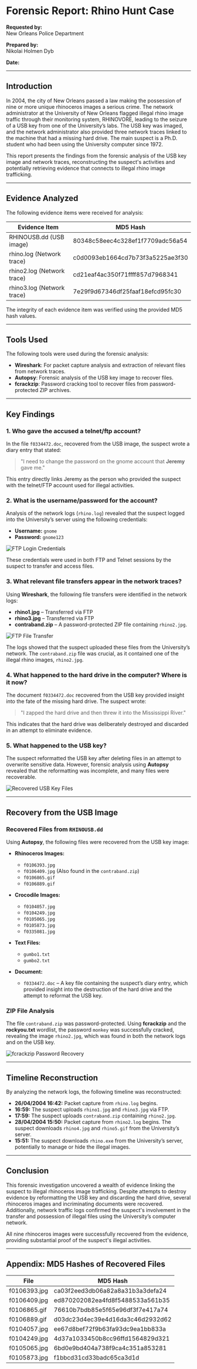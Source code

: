 # Forensic Report: Rhino Hunt Case

**Requested by:**  
New Orleans Police Department

**Prepared by:**  
Nikolai Holmen Dyb

**Date:**  

---

## Introduction

In 2004, the city of New Orleans passed a law making the possession of nine or more unique rhinoceros images a serious crime. The network administrator at the University of New Orleans flagged illegal rhino image traffic through their monitoring system, RHINOVORE, leading to the seizure of a USB key from one of the University’s labs. The USB key was imaged, and the network administrator also provided three network traces linked to the machine that had a missing hard drive. The main suspect is a Ph.D. student who had been using the University computer since 1972.

This report presents the findings from the forensic analysis of the USB key image and network traces, reconstructing the suspect's activities and potentially retrieving evidence that connects to illegal rhino image trafficking.

---

## Evidence Analyzed

The following evidence items were received for analysis:

| **Evidence Item**       | **MD5 Hash**                              |
|-------------------------|-------------------------------------------|
| RHINOUSB.dd (USB image)  | 80348c58eec4c328ef1f7709adc56a54          |
| rhino.log (Network trace)| c0d0093eb1664cd7b73f3a5225ae3f30          |
| rhino2.log (Network trace)| cd21eaf4ac350f71ffff857d7968341          |
| rhino3.log (Network trace)| 7e29f9d67346df25faaf18efcd95fc30         |

The integrity of each evidence item was verified using the provided MD5 hash values.

---

## Tools Used

The following tools were used during the forensic analysis:

- **Wireshark**: For packet capture analysis and extraction of relevant files from network traces.
- **Autopsy**: Forensic analysis of the USB key image to recover files.
- **fcrackzip**: Password cracking tool to recover files from password-protected ZIP archives.

---

## Key Findings

### 1. **Who gave the accused a telnet/ftp account?**

In the file `f0334472.doc`, recovered from the USB image, the suspect wrote a diary entry that stated:

> "I need to change the password on the gnome account that **Jeremy** gave me."

This entry directly links Jeremy as the person who provided the suspect with the telnet/FTP account used for illegal activities.

### 2. **What is the username/password for the account?**

Analysis of the network logs (`rhino.log`) revealed that the suspect logged into the University’s server using the following credentials:

- **Username:** `gnome`  
- **Password:** `gnome123`

![FTP Login Credentials](./images/wireshark_ftp_login.png)

These credentials were used in both FTP and Telnet sessions by the suspect to transfer and access files.

### 3. **What relevant file transfers appear in the network traces?**

Using **Wireshark**, the following file transfers were identified in the network logs:

- **rhino1.jpg** – Transferred via FTP
- **rhino3.jpg** – Transferred via FTP
- **contraband.zip** – A password-protected ZIP file containing `rhino2.jpg`.

![FTP File Transfer](./images/wireshark_ftp_file_transfer.png)

The logs showed that the suspect uploaded these files from the University’s network. The `contraband.zip` file was crucial, as it contained one of the illegal rhino images, `rhino2.jpg`.

### 4. **What happened to the hard drive in the computer? Where is it now?**

The document `f0334472.doc` recovered from the USB key provided insight into the fate of the missing hard drive. The suspect wrote:

> "I zapped the hard drive and then threw it into the Mississippi River."

This indicates that the hard drive was deliberately destroyed and discarded in an attempt to eliminate evidence.

### 5. **What happened to the USB key?**

The suspect reformatted the USB key after deleting files in an attempt to overwrite sensitive data. However, forensic analysis using **Autopsy** revealed that the reformatting was incomplete, and many files were recoverable.

![Recovered USB Key Files](./images/autopsy_usb_recover.png)

---

## Recovery from the USB Image

### Recovered Files from `RHINOUSB.dd`

Using **Autopsy**, the following files were recovered from the USB key image:

- **Rhinoceros Images:**
  - `f0106393.jpg`
  - `f0106409.jpg` (Also found in the `contraband.zip`)
  - `f0106865.gif`
  - `f0106889.gif`

- **Crocodile Images:**
  - `f0104057.jpg`
  - `f0104249.jpg`
  - `f0105065.jpg`
  - `f0105873.jpg`
  - `f0335081.jpg`

- **Text Files:**
  - `gumbo1.txt`
  - `gumbo2.txt`

- **Document:**
  - `f0334472.doc` – A key file containing the suspect’s diary entry, which provided insight into the destruction of the hard drive and the attempt to reformat the USB key.


### ZIP File Analysis

The file `contraband.zip` was password-protected. Using **fcrackzip** and the **rockyou.txt** wordlist, the password `monkey` was successfully cracked, revealing the image `rhino2.jpg`, which was found in both the network logs and on the USB key.

![fcrackzip Password Recovery](./images/fcrackzip_password_recovery.png)

---

## Timeline Reconstruction

By analyzing the network logs, the following timeline was reconstructed:

- **26/04/2004 16:42:** Packet capture from `rhino.log` begins.
- **16:59:** The suspect uploads `rhino1.jpg` and `rhino3.jpg` via FTP.
- **17:59:** The suspect uploads `contraband.zip` containing `rhino2.jpg`.
- **28/04/2004 15:50:** Packet capture from `rhino2.log` begins. The suspect downloads `rhino4.jpg` and `rhino5.gif` from the University’s server.
- **15:51:** The suspect downloads `rhino.exe` from the University’s server, potentially to manage or hide the illegal images.

---

## Conclusion

This forensic investigation uncovered a wealth of evidence linking the suspect to illegal rhinoceros image trafficking. Despite attempts to destroy evidence by reformatting the USB key and discarding the hard drive, several rhinoceros images and incriminating documents were recovered. Additionally, network traffic logs confirmed the suspect's involvement in the transfer and possession of illegal files using the University’s computer network.

All nine rhinoceros images were successfully recovered from the evidence, providing substantial proof of the suspect's illegal activities.

---

## Appendix: MD5 Hashes of Recovered Files

| **File**                 | **MD5 Hash**                              |
|--------------------------|-------------------------------------------|
| f0106393.jpg              | ca03f2eed3db06a82a8a31b3a3defa24          |
| f0106409.jpg              | ed870202082ea4fd8f5488533a561b35          |
| f0106865.gif              | 76610b7bdb85e5f65e96df3f7e417a74          |
| f0106889.gif              | d03dc23d4ec39e4d16da3c46d2932d62          |
| f0104057.jpg              | ee67d8bef72f9b63fa93dc9ea1bb833a          |
| f0104249.jpg              | 4d37a1033450b8cc96ffd1564829d321          |
| f0105065.jpg              | 6bd0e9bd404a738f9ca4c351a853281           |
| f0105873.jpg              | f1bbcd31cd33badc65ca3d1d
